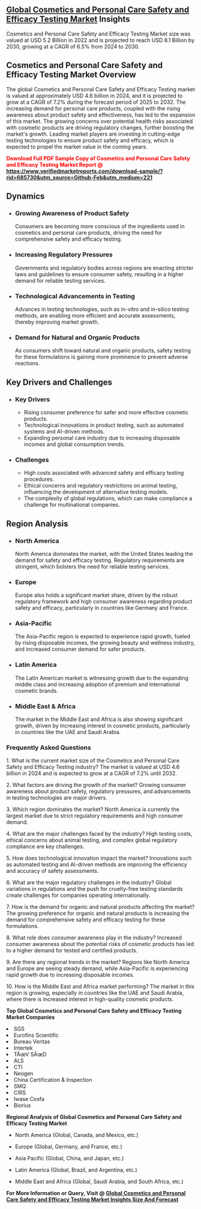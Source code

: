 <h2><a href="https://www.verifiedmarketreports.com/download-sample/?rid=685730&amp;utm_source=Github&amp;utm_medium=221" target="_blank">Global Cosmetics and Personal Care Safety and Efficacy Testing Market</a> Insights</h2><p>Cosmetics and Personal Care Safety and Efficacy Testing Market size was valued at USD 5.2 Billion in 2022 and is projected to reach USD 8.1 Billion by 2030, growing at a CAGR of 6.5% from 2024 to 2030.</p><p> <h2>Cosmetics and Personal Care Safety and Efficacy Testing Market Overview</h2> <p>The global Cosmetics and Personal Care Safety and Efficacy Testing market is valued at approximately USD 4.6 billion in 2024, and it is projected to grow at a CAGR of 7.2% during the forecast period of 2025 to 2032. The increasing demand for personal care products, coupled with the rising awareness about product safety and effectiveness, has led to the expansion of this market. The growing concerns over potential health risks associated with cosmetic products are driving regulatory changes, further boosting the market's growth. Leading market players are investing in cutting-edge testing technologies to ensure product safety and efficacy, which is expected to propel the market value in the coming years.</p> <p><strong><p><span class=""><span style="color: #ff0000;"><strong>Download Full PDF Sample Copy of Cosmetics and Personal Care Safety and Efficacy Testing Market Report</strong> @ </span><a href="https://www.verifiedmarketreports.com/download-sample/?rid=685730&amp;utm_source=Github-Feb&amp;utm_medium=221" target="_blank">https://www.verifiedmarketreports.com/download-sample/?rid=685730&amp;utm_source=Github-Feb&amp;utm_medium=221</a></span></p></strong></p> <h2>Dynamics</h2> <ul> <li><h3>Growing Awareness of Product Safety</h3>Consumers are becoming more conscious of the ingredients used in cosmetics and personal care products, driving the need for comprehensive safety and efficacy testing.</li> <li><h3>Increasing Regulatory Pressures</h3>Governments and regulatory bodies across regions are enacting stricter laws and guidelines to ensure consumer safety, resulting in a higher demand for reliable testing services.</li> <li><h3>Technological Advancements in Testing</h3>Advances in testing technologies, such as in-vitro and in-silico testing methods, are enabling more efficient and accurate assessments, thereby improving market growth.</li> <li><h3>Demand for Natural and Organic Products</h3>As consumers shift toward natural and organic products, safety testing for these formulations is gaining more prominence to prevent adverse reactions.</li> </ul> <h2>Key Drivers and Challenges</h2> <ul> <li><h3>Key Drivers</h3> <ul> <li>Rising consumer preference for safer and more effective cosmetic products.</li> <li>Technological innovations in product testing, such as automated systems and AI-driven methods.</li> <li>Expanding personal care industry due to increasing disposable incomes and global consumption trends.</li> </ul> </li> <li><h3>Challenges</h3> <ul> <li>High costs associated with advanced safety and efficacy testing procedures.</li> <li>Ethical concerns and regulatory restrictions on animal testing, influencing the development of alternative testing models.</li> <li>The complexity of global regulations, which can make compliance a challenge for multinational companies.</li> </ul> </li> </ul> <h2>Region Analysis</h2> <ul> <li><h3>North America</h3>North America dominates the market, with the United States leading the demand for safety and efficacy testing. Regulatory requirements are stringent, which bolsters the need for reliable testing services.</li> <li><h3>Europe</h3>Europe also holds a significant market share, driven by the robust regulatory framework and high consumer awareness regarding product safety and efficacy, particularly in countries like Germany and France.</li> <li><h3>Asia-Pacific</h3>The Asia-Pacific region is expected to experience rapid growth, fueled by rising disposable incomes, the growing beauty and wellness industry, and increased consumer demand for safer products.</li> <li><h3>Latin America</h3>The Latin American market is witnessing growth due to the expanding middle class and increasing adoption of premium and international cosmetic brands.</li> <li><h3>Middle East & Africa</h3>The market in the Middle East and Africa is also showing significant growth, driven by increasing interest in cosmetic products, particularly in countries like the UAE and Saudi Arabia.</li> </ul> <h3>Frequently Asked Questions</h3> <p>1. What is the current market size of the Cosmetics and Personal Care Safety and Efficacy Testing industry? The market is valued at USD 4.6 billion in 2024 and is expected to grow at a CAGR of 7.2% until 2032.</p> <p>2. What factors are driving the growth of the market? Growing consumer awareness about product safety, regulatory pressures, and advancements in testing technologies are major drivers.</p> <p>3. Which region dominates the market? North America is currently the largest market due to strict regulatory requirements and high consumer demand.</p> <p>4. What are the major challenges faced by the industry? High testing costs, ethical concerns about animal testing, and complex global regulatory compliance are key challenges.</p> <p>5. How does technological innovation impact the market? Innovations such as automated testing and AI-driven methods are improving the efficiency and accuracy of safety assessments.</p> <p>6. What are the major regulatory challenges in the industry? Global variations in regulations and the push for cruelty-free testing standards create challenges for companies operating internationally.</p> <p>7. How is the demand for organic and natural products affecting the market? The growing preference for organic and natural products is increasing the demand for comprehensive safety and efficacy testing for these formulations.</p> <p>8. What role does consumer awareness play in the industry? Increased consumer awareness about the potential risks of cosmetic products has led to a higher demand for tested and certified products.</p> <p>9. Are there any regional trends in the market? Regions like North America and Europe are seeing steady demand, while Asia-Pacific is experiencing rapid growth due to increasing disposable incomes.</p> <p>10. How is the Middle East and Africa market performing? The market in this region is growing, especially in countries like the UAE and Saudi Arabia, where there is increased interest in high-quality cosmetic products.</p> </p><p><strong>Top Global Cosmetics and Personal Care Safety and Efficacy Testing Market Companies</strong></p><div data-test-id=""><p><li>SGS</li><li> Eurofins Scientific</li><li> Bureau Veritas</li><li> Intertek</li><li> TÃœV SÃœD</li><li> ALS</li><li> CTI</li><li> Neogen</li><li> China Certification & Inspection</li><li> SMQ</li><li> CIRS</li><li> Iwase Cosfa</li><li> Biorius</li></p><div><strong>Regional Analysis of&nbsp;Global Cosmetics and Personal Care Safety and Efficacy Testing Market</strong></div><ul><li dir="ltr"><p dir="ltr">North America&nbsp;(Global, Canada, and Mexico, etc.)</p></li><li dir="ltr"><p dir="ltr">Europe (Global, Germany, and France, etc.)</p></li><li dir="ltr"><p dir="ltr">Asia Pacific&nbsp;(Global, China, and Japan, etc.)</p></li><li dir="ltr"><p dir="ltr">Latin America&nbsp;(Global, Brazil, and Argentina, etc.)</p></li><li dir="ltr">Middle East and Africa&nbsp;(Global, Saudi Arabia, and South Africa, etc.)</li></ul><p><strong>For More Information or Query, Visit @&nbsp;</strong><strong><a href="https://www.verifiedmarketreports.com/product/cosmetics-and-personal-care-safety-and-efficacy-testing-market/?utm_source=Github&amp;utm_medium=221" target="_blank">Global Cosmetics and Personal Care Safety and Efficacy Testing Market Insights Size And Forecast</a></strong></p></div>
